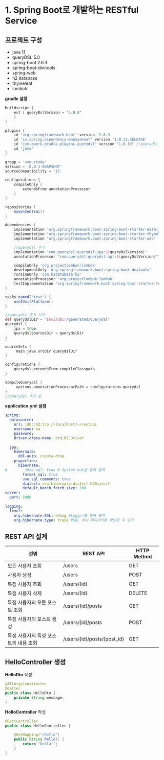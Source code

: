 # 1. Spring Boot로 개발하는 RESTful Service

## 프로젝트 구성

- java 11
- queryDSL 5.0
- spring-boot 2.6.3
- spring-boot-devtools
- spring-web
- h2 database
- thymeleaf
- lombok

**gradle 설정**
```gradle
buildscript { 
    ext { queryDslVersion = "5.0.0"
    } 
}

plugins {
	id 'org.springframework.boot' version '2.6.3'
	id 'io.spring.dependency-management' version '1.0.11.RELEASE'
	id "com.ewerk.gradle.plugins.querydsl" version "1.0.10" //querydsl 추가 
	id 'java'
}

group = 'com.study'
version = '0.0.1-SNAPSHOT'
sourceCompatibility = '11'

configurations {
	compileOnly {
		extendsFrom annotationProcessor
	}
}

repositories {
	mavenCentral()
}

dependencies {
	implementation 'org.springframework.boot:spring-boot-starter-data-jpa'
	implementation 'org.springframework.boot:spring-boot-starter-thymeleaf'
	implementation 'org.springframework.boot:spring-boot-starter-web'

	//querydsl 추가 
    implementation "com.querydsl:querydsl-jpa:${queryDslVersion}" 
    annotationProcessor "com.querydsl:querydsl-apt:${queryDslVersion}"

	compileOnly 'org.projectlombok:lombok'
	developmentOnly 'org.springframework.boot:spring-boot-devtools'
	runtimeOnly 'com.h2database:h2'
	annotationProcessor 'org.projectlombok:lombok'
	testImplementation 'org.springframework.boot:spring-boot-starter-test'
}

tasks.named('test') {
	useJUnitPlatform()
}

//querydsl 추가 시작 
def querydslDir = "$buildDir/generated/querydsl"
querydsl { 
    jpa = true 
	querydslSourcesDir = querydslDir 
}

sourceSets {
     main.java.srcDir querydslDir 
} 

configurations { 
    querydsl.extendsFrom compileClasspath 
}

compileQuerydsl { 
     options.annotationProcessorPath = configurations.querydsl 
} 
//querydsl 추가 끝
```

**application.yml 설정**
```yml
spring:
  datasource:
    url: jdbc:h2:tcp://localhost/~/restapi
    username: sa
    password: 
    driver-class-name: org.h2.Driver
    
  jpa:
    hibernate:
      ddl-auto: create-drop
    properties:
      hibernate:
#        show_sql: true # System.out을 통해 출력
        format_sql: true
        use_sql_comments: true
        dialect: org.hibernate.dialect.H2Dialect
        default_batch_fetch_size: 100
server:
  port: 8080
  
logging:
  level:
    org.hibernate.SQL: debug #logger를 통해 출력
    org.hibernate.type: trace #SQL 쿼리 파라미터를 확인할 수 있다

```

## REST API 설계

|설명|REST API|HTTP Method|
|---|---|---|
|모든 사용자 조회|/users|GET|
|사용자 생성|/users|POST|
|특정 사용자 조회|/users/{id}|GET|
|특정 사용자 삭제|/users/{id}|DELETE|
|특정 사용자의 모든 포스트 조회|/users/{id}/posts|GET|
|특정 사용자의 포스트 생성|/users/{id}/posts|POST|
|특정 사용자의 특정 포스트의 내용 조회|/users/{id}/posts/{post_id}|GET|

## HelloController 생성
**HelloDto** 작성
```java
@AllArgsConstructor
@Getter
public class HelloDto {
    private String message; 
}
```

**HelloController** 작성
```java
@RestController
public class HelloController {

    @GetMapping("/hello")
    public String hello() {
        return "hello!";
    }
}
```